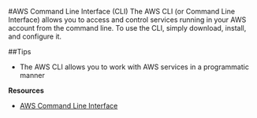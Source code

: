#AWS Command Line Interface (CLI)
The AWS CLI (or Command Line Interface) allows you to access and control services running in your AWS account from the command line. To use the CLI, simply download, install, and configure it.

##Tips
* The AWS CLI allows you to work with AWS services in a programmatic manner

**Resources**
* [AWS Command Line Interface](https://aws.amazon.com/cli/)